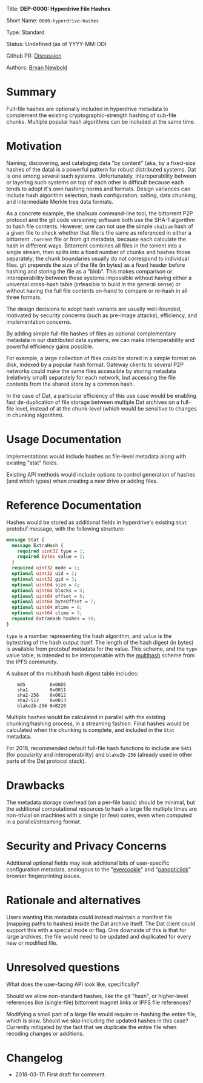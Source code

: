 
Title: **DEP-0000: Hyperdrive File Hashes**

Short Name: `0000-hyperdrive-hashes`

Type: Standard

Status: Undefined (as of YYYY-MM-DD)

Github PR: [Discussion](https://github.com/datprotocol/DEPs/pull/12)

Authors: [Bryan Newbold](https://github.com/bnewbold)


# Summary
[summary]: #summary

Full-file hashes are optionally included in hyperdrive metadata to complement
the existing cryptographic-strength hashing of sub-file chunks. Multiple
popular hash algorithms can be included at the same time.


# Motivation
[motivation]: #motivation

Naming, discovering, and cataloging data "by content" (aka, by a fixed-size
hashes of the data) is a powerful pattern for robust distributed systems. Dat
is one among several such systems. Unfortunately, interoperability between or
layering such systems on top of each other is difficult because each tends to
adopt it's own hashing norms and formats. Design variances can include hash
algorithm selection, hash configuration, salting, data chunking, and
intermediate Merkle tree data formats.

As a concrete example, the sha1sum command-line tool, the bittorrent P2P
protocol and the git code versioning software both use the SHA-1 algorithm to
hash file contents. However, one can not use the simple `sha1sum` hash of a
given file to check whether that file is the same as referenced in either a
bittorrent `.torrent` file or from git metadata, because each calculate the
hash in different ways. Bittorrent combines all files in the torrent into a
single stream, then splits into a fixed number of chunks and hashes those
separately; the chunk boundaries usually do not correspond to individual files.
git prepends the size of the file (in bytes) as a fixed header before hashing
and storing the file as a "blob". This makes comparison or interoperability
between these systems impossible without having either a universal cross-hash
table (infeasible to build in the general sense) or without having the full
file contents on-hand to compare or re-hash in all three formats.

The design decisions to adopt hash variants are usually well-founded, motivated
by security concerns (such as pre-image attacks), efficiency, and
implementation concerns.

By adding simple full-file hashes of files as optional complementary metadata
in our distributed data systems, we can make interoperability and powerful
efficiency gains possible.

For example, a large collection of files could be stored in a simple format on
disk, indexed by a popular hash format. Gateway clients to several P2P networks
could make the same files accessible by storing metadata (relatively small)
separately for each network, but accessing the file contents from the shared
store by a common hash.

In the case of Dat, a particular efficiency of this use case would be enabling
fast de-duplication of file storage between multiple Dat archives on a
full-file level, instead of at the chunk-level (which would be sensitive to
changes in chunking algorithm).


# Usage Documentation
[usage-documentation]: #usage-documentation

Implementations would include hashes as file-level metadata along with existing
"stat" fields.

Existing API methods would include options to control generation of hashes (and
which types) when creating a new drive or adding files.


# Reference Documentation
[reference-documentation]: #reference-documentation

Hashes would be stored as additional fields in hyperdrive's existing `Stat`
protobuf message, with the following structure:

```protobuf
message Stat {
  message ExtraHash {
    required uint32 type = 1;
    required bytes value = 2;
  }
  required uint32 mode = 1;
  optional uint32 uid = 2;
  optional uint32 gid = 3;
  optional uint64 size = 4;
  optional uint64 blocks = 5;
  optional uint64 offset = 6;
  optional uint64 byteOffset = 7;
  optional uint64 mtime = 8;
  optional uint64 ctime = 9;
  repeated ExtraHash hashes = 10;
}
```

`type` is a number representing the hash algorithm, and `value` is the
bytestring of the hash output itself. The length of the hash digest (in bytes)
is available from protobuf metadata for the value. This scheme, and the `type`
value table, is intended to be interoperable with the [multihash][multihash]
scheme from the IPFS community.

A subset of the multihash hash digest table includes:

```
    md5         0x00D5
    sha1        0x0011
    sha2-256    0x0012
    sha2-512    0x0013
    blake2b-256 0xB220
```

Multiple hashes would be calculated in parallel with the existing
chunking/hashing process, in a streaming fashion. Final hashes would be
calculated when the chunking is complete, and included in the `Stat` metadata.

For 2018, recommended default full-file hash functions to include are `SHA1`
(for popularity and interoperability) and `blake2b-256` (already used in other
parts of the Dat protocol stack).

[multihash]: https://multiformats.io/multihash/


# Drawbacks
[drawbacks]: #drawbacks

The metadata storage overhead (on a per-file basis) should be minimal, but the
additional computational resources to hash a large file multiple times are
non-trivial on machines with a single (or few) cores, even when computed in a
parallel/streaming format.


# Security and Privacy Concerns
[privacy]: #privacy

Additional optional fields may leak additional bits of user-specific
configuration metadata, analogous to the "[evercookie][]" and
"[panopticlick][]" browser fingerprinting issues.

[evercookie]: https://en.wikipedia.org/wiki/Evercookie
[panopticlick]: https://panopticlick.eff.org/


# Rationale and alternatives
[alternatives]: #alternatives

Users wanting this metadata could instead maintain a manifest file (mapping
paths to hashes) inside the Dat archive itself. The Dat client could support
this with a special mode or flag. One downside of this is that for large
archives, the file would need to be updated and duplicated for every new or
modified file.


# Unresolved questions
[unresolved]: #unresolved-questions

What does the user-facing API look like, specifically?

Should we allow non-standard hashes, like the git "hash", or higher-level
references like (single-file) bittorrent magnet links or IPFS file references?

Modifying a small part of a large file would require re-hashing the entire
file, which is slow. Should we skip including the updated hashes in this case?
Currently mitigated by the fact that we duplicate the entire file when recoding
changes or additions.


# Changelog
[changelog]: #changelog

- 2018-03-17: First draft for comment.

